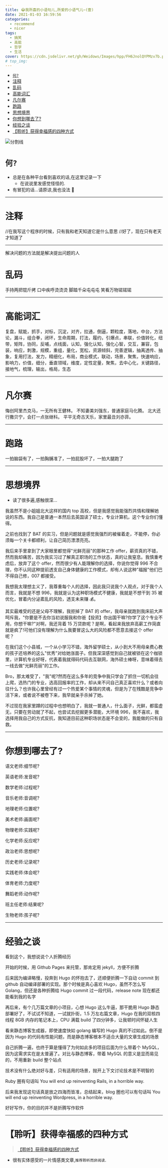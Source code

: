 ```yaml
---
title: 😂我所喜的小语句儿,所爱的小语气儿~(壹)
date: 2021-01-03 16:59:56
categories:
  - recommend
  - nicer
tags:
  - 搞笑
  - 高能
  - 哲学
  - 生活
cover: https://cdn.jsdelivr.net/gh/Weidows/Images/hpp/FH6JnolQYPMzv7b.png
# top_img:
---
```


<!--
 * @?: *********************************************************************
 * @Author: Weidows
 * @Date: 2021-01-03 16:59:56
 * @LastEditors: Weidows
 * @LastEditTime: 2021-03-21 16:44:55
 * @FilePath: \Weidowsd:\Game\Github\Blog-private\source\_posts\life\nicer\1.md
 * @Description:
 * @!: *********************************************************************
-->

- [`何?`](#何)
- [注释](#注释)
- [乱码](#乱码)
- [高能词汇](#高能词汇)
- [凡尔赛](#凡尔赛)
- [跑路](#跑路)
- [思想境界](#思想境界)
- [你想到哪去了?](#你想到哪去了)
- [经验之谈](#经验之谈)
- [【聆听】获得幸福感的四种方式](#聆听获得幸福感的四种方式)

![分割线](https://cdn.jsdelivr.net/gh/Weidows/Images/img/divider.png)

# `何?`

- 总是在各种平台看到喜欢的话,在这里记录一下
  - 在说说里发感觉怪怪的.
- 有冒犯的话...请原谅,我也没法 🤣

---

# 注释

//在我写这个程序的时候，只有我和老天知道它是什么意思
//好了，现在只有老天才知道了 ​

---

解决问题的方法就是解决提出问题的人

# 乱码

手持两把锟斤拷
口中疾呼烫烫烫
脚踏千朵屯屯屯
笑看万物锘锘锘 ​

---

# 高能词汇

复盘，赋能，抓手，对标，沉淀，对齐，拉通，倒逼，颗粒度，落地，中台，方法论，漏斗，组合拳，闭环，生命周期，打法，履约，引爆点，串联，价值转化，纽带，矩阵，协同，反哺，点线面，认知，强化认知，强化心智，交互，兼容，包装，响应，刺激，规模，重组，量化，宽松，资源倾斜，完善逻辑，抽离透传、抽象，复用打法，发力，精细化，布局，商业模式，联动，场景，聚焦，快速响应，影响力，价值，细分，垂直领域，维度，定性定量，聚焦，去中心化，关键路径，接地气，梳理，输出，格局，生态 ​

---

# 凡尔赛

悔创阿里杰克马，一无所有王健林。
不知妻美刘强东，普通家庭马化腾。
北大还行撒贝宁，会打一点张继科。
平平无奇古天乐，家里最丑刘亦菲。​

---

# 跑路

一拍脑袋有了，一拍胸脯准了，一拍屁股坏了，一拍大腿跑了 ​

---

# 思想境界

- 读了很多遍,感触很深...

我虽然不是小姐姐北大这样的国内 top 高校，但是我感觉我能强烈共情和理解她说的东西。我自己是普通一本然后去英国读了硕士，专业计算机，这个专业你们懂得。

之前也找到了 BAT 的实习，但是问题就是感觉我强烈的被催着走，不能停，你必须每一个关卡都顺利，让自己简历漂漂亮亮。

我后来手里拿到了大家眼里都觉得"光鲜亮丽"的那种工作 offer，薪资真的不错，然而我却痛苦，因为我实习过了解真正职场的工作状态，真的让我窒息。我慎重考虑后，放弃了这个 offer，然而很少有人能理解你的选择，你说你觉得 996 不合理，你不认同这种提前透支自己身体健康的工作模式，却有人说这种"福报"他们巴不得自己修，007 都接受。

我想我太理想主义了，我尊重每个人的选择，因此我只说我个人观点，对于我个人而言，我就是不想 996，我就是认为这种职场模式不健康，我就是不想干到 35 被优化，冒着内分泌紊乱的风险，透支未来赚 💰。

其实最难受的还是父母不理解，我拒掉了 BAT 的 offer，我母亲就跑到我床前大声呵斥我，"你要是不去你当初说服我和你爸【投资】你出国干嘛?你学了这个专业不用，你想干嘛?"对啊，我还背着 15 万贷款呢？是啊，看起来我放弃高薪工作简直就是疯了!可他们没有理解为什么我要冒这么大的风险都不愿意去接这个 offer 呢？

在我们这个小县城，一个从小学习不错，海外留学硕士，从小到大不用母亲费心教的孩子还培养的这么"优秀"对给她涨面子。但我深深感觉到自己就被锁在这个枷锁里，计算机专业好呀，代表着我就得码代码去互联网，海外硕士棒呀，意味着得去一线去做"光鲜亮丽"的工作。

Bro，那太难受了，"我"呢?然而在这么多年的竞争中我只学会了抓住一切机会往上爬，选热门的专业，选高回报率的工作，却从来不问自己真正喜欢什么？或者向往什么？也许我心里曾经有过一个热爱某个事情的灵魂，但是为了在残酷是竞争中活下来，或者说不被卷下来，我早就亲手杀掉了她。

不过现在我家里蹲的过程中也想明白了，我就一普通人，什么面子，光鲜，都蛮虚无，只要在劳动就了不起，也尝试去挖掘更多潜能，大环境 996，我不喜欢，我选择用我自己的方式反抗，我知道目前这种职场状态是不会变的，我能做的只有自救。​

---

# 你想到哪去了?

语文老师:细节呢?

英语老师:发音呢?

数学老师:过程呢?

音乐老师:音调呢?

地理老师:位置呢?

美术老师:画面呢?

物理老师:实践呢?

化学老师:反应呢?

政治老师:思想呢?

历史老师:记录呢?

实践老师:体会呢?

体育老师:力度呢?

舞蹈老师:动作呢?

班主任老师:结果呢?

生物老师:孩子呢?

---

# 经验之谈

看到这个，我想说说个人折腾经历

开始的时候，用 Github Pages 来托管，那肯定用 jekyll，方便不折腾

后来因为编译略慢，投奔到 Hugo 的怀抱去了，还顺便折腾一下自动 commit 到 github 自动编译部署的实现。那个时候是真心喜欢 Hugo，虽然不怎么写 Golang，但还是各种折腾给 Hugo commit 过一段代码，release note 现在都还能看到我的名字

再后来，有个几万篇文章的小项目，心想 Hugo 这么牛逼，那干脆用 Hugo 静态部署好了，不试试不知道，一试就扑街，1.5 万左右篇文章，Hugo 在我的双核四线程 8GB 内存的笔记本上，CPU 满载 build 了四分钟多，让我顿时间怀疑人生

看来静态博客生成器，即使速度快如 golang 编写的 Hugo 真的不过如此。倒不是因为 Hugo 的代码有性能问题，而是静态博客根本不适合大量的文章生成的场景

自己折腾一遍，也终于算是懂得了为何如此多的项目后面为什么带着个 MySQL，因为这需求实在是太普遍了。对比与静态博客，带着 MySQL 的意义是显而易见的，不用重新 build 整个站点

技术没有什么绝对好与差，只有适用的场景，抛开上下文讨论技术是不明智的

Ruby 圈有句话叫 You will end up reinventing Rails, in a horrible way.

后来我发现这句话真是放之四海而皆准，总结起来，blog 圈也可以有句话叫 You will end up reinventing Wordpress, in a horrible way.

好好写作，你的目的并不是折腾写作软件

---

# 【聆听】获得幸福感的四种方式

> [【聆听】获得幸福感的四种方式](https://mp.weixin.qq.com/s?__biz=Mzk0NzE4NTk4Ng==&mid=2247486664&idx=1&sn=3e115e5ee33948846819321536705e8c&chksm=c37bfce5f40c75f333ad90fe707dc89d17e0d914ca2db338f04fca451e63756930aac749777c&mpshare=1&scene=23&srcid=0307vCilCgxIE2HcQDkmFUuR&sharer_sharetime=1615085382218&sharer_shareid=ff6bb8cfd138294e80df076b8b76232d#rd)

- 很有实体感受的一片情感类文章,`推荐聆听而非阅读`.
